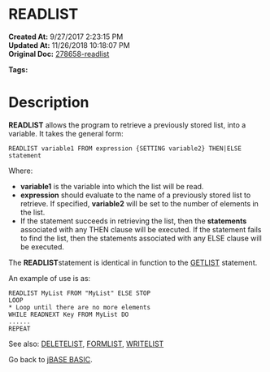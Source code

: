 # READLIST

**Created At:** 9/27/2017 2:23:15 PM  
**Updated At:** 11/26/2018 10:18:07 PM  
**Original Doc:** [278658-readlist](https://docs.jbase.com/36868-jbase-basic/278658-readlist)  

**Tags:**
<badge text='lists handling' vertical='middle' />
<badge text='record handling' vertical='middle' />

# Description

**READLIST** allows the program to retrieve a previously stored list, into a variable. It takes the general form:

```
READLIST variable1 FROM expression {SETTING variable2} THEN|ELSE statement
```

Where:

- **variable1** is the variable into which the list will be read.
- **expression** should evaluate to the name of a previously stored list to retrieve. If specified, **variable2** will be set to the number of elements in the list.
- If the statement succeeds in retrieving the list, then the **statements** associated with any THEN clause will be executed. If the statement fails to find the list, then the statements associated with any ELSE clause will be executed.


The **READLIST**statement is identical in function to the [GETLIST](./../getlist) statement.

An example of use is as:

```
READLIST MyList FROM "MyList" ELSE STOP
LOOP
* Loop until there are no more elements
WHILE READNEXT Key FROM MyList DO
......
REPEAT
```



See also: [DELETELIST](./../deletelist), [FORMLIST](./../formlist), [WRITELIST](./../writelist)

Go back to [jBASE BASIC](./../jbase-basic-programmers-reference-guide).
